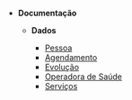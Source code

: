 - **Documentação**

  - **Dados**

    - [Pessoa](documentacao/view_pessoa.md)
    - [Agendamento](documentacao/view_agendamento.md)
    - [Evolução](documentacao/view_evolucao.md)
    - [Operadora de Saúde](documentacao/view_operadora_saude.md)
    - [Serviços](documentacao/view_servicos.md)




